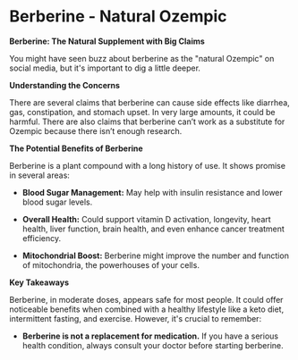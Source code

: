 # Berberine - Natural Ozempic

**Berberine: The Natural Supplement with Big Claims**

You might have seen buzz about berberine as the "natural Ozempic" on social media, but it's important to dig a little deeper.

**Understanding the Concerns**

There are several claims that berberine can cause side effects like diarrhea, gas, constipation, and stomach upset. In very large amounts, it could be harmful. There are also claims that berberine can’t work as a substitute for Ozempic because there isn’t enough research.

**The Potential Benefits of Berberine**

Berberine is a plant compound with a long history of use. It shows promise in several areas:

- **Blood Sugar Management:** May help with insulin resistance and lower blood sugar levels.

- **Overall Health:** Could support vitamin D activation, longevity, heart health, liver function, brain health, and even enhance cancer treatment efficiency.

- **Mitochondrial Boost:** Berberine might improve the number and function of mitochondria, the powerhouses of your cells.

**Key Takeaways**

Berberine, in moderate doses, appears safe for most people. It could offer noticeable benefits when combined with a healthy lifestyle like a keto diet, intermittent fasting, and exercise. However, it's crucial to remember:

- **Berberine is not a replacement for medication.** If you have a serious health condition, always consult your doctor before starting berberine.